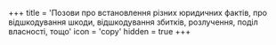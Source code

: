 +++
title = 'Позови про встановлення різних юридичних фактів, про відшкодування шкоди, відшкодування збитків, розлучення, поділ власності, тощо'
icon = 'copy'
hidden = true
+++